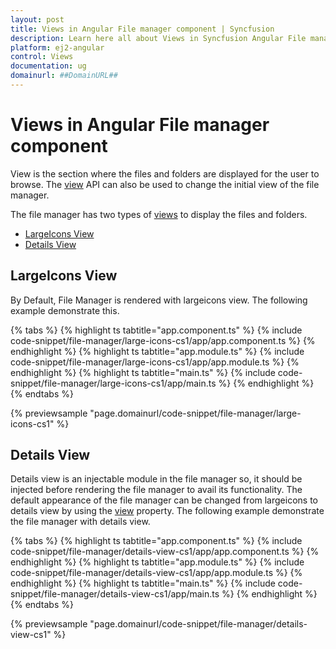 ```yaml
---
layout: post
title: Views in Angular File manager component | Syncfusion
description: Learn here all about Views in Syncfusion Angular File manager component of Syncfusion Essential JS 2 and more.
platform: ej2-angular
control: Views 
documentation: ug
domainurl: ##DomainURL##
---
```


# Views in Angular File manager component

View is the section where the files and folders are displayed for the user to browse. The [view](https://ej2.syncfusion.com/angular/documentation/api/file-manager/#view) API can also be used to change the initial view of the file manager.

 The file manager has two types of [views](https://ej2.syncfusion.com/angular/documentation/api/file-manager/#view) to display the files and folders.

* [LargeIcons View](#largeicons-view)
* [Details View](#details-view)

## LargeIcons View

By Default, File Manager is rendered with largeicons view. The following example demonstrate this.

{% tabs %}
{% highlight ts tabtitle="app.component.ts" %}
{% include code-snippet/file-manager/large-icons-cs1/app/app.component.ts %}
{% endhighlight %}
{% highlight ts tabtitle="app.module.ts" %}
{% include code-snippet/file-manager/large-icons-cs1/app/app.module.ts %}
{% endhighlight %}
{% highlight ts tabtitle="main.ts" %}
{% include code-snippet/file-manager/large-icons-cs1/app/main.ts %}
{% endhighlight %}
{% endtabs %}
  
{% previewsample "page.domainurl/code-snippet/file-manager/large-icons-cs1" %}

## Details View

Details view is an injectable module in the file manager so, it should be injected before rendering the file manager to avail its functionality. The default appearance of the file manager can be changed from largeicons to details view by using the [view](https://ej2.syncfusion.com/angular/documentation/api/file-manager/#view) property. The following example demonstrate the file manager with details view.

{% tabs %}
{% highlight ts tabtitle="app.component.ts" %}
{% include code-snippet/file-manager/details-view-cs1/app/app.component.ts %}
{% endhighlight %}
{% highlight ts tabtitle="app.module.ts" %}
{% include code-snippet/file-manager/details-view-cs1/app/app.module.ts %}
{% endhighlight %}
{% highlight ts tabtitle="main.ts" %}
{% include code-snippet/file-manager/details-view-cs1/app/main.ts %}
{% endhighlight %}
{% endtabs %}
  
{% previewsample "page.domainurl/code-snippet/file-manager/details-view-cs1" %}